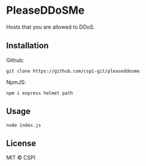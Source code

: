 # PleaseDDoSMe
Hosts that you are allowed to DDoS.

## Installation
Github:
```
git clone https://github.com/cspi-git/pleaseddosme
```

NpmJS:
```
npm i express helmet path
```

## Usage
```
node index.js
```

## License
MIT © CSPI